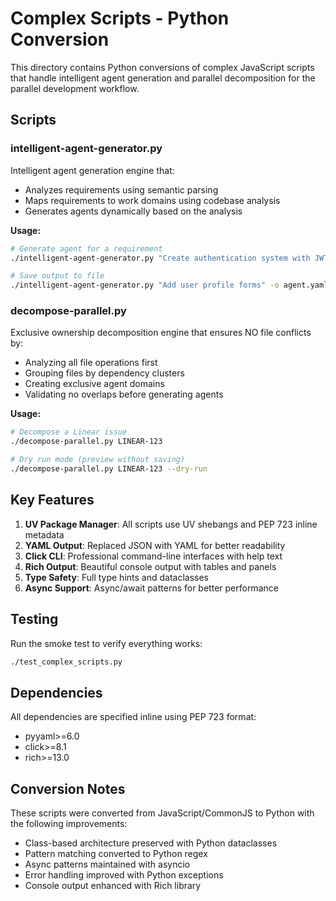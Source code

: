 # Complex Scripts - Python Conversion

This directory contains Python conversions of complex JavaScript scripts that handle intelligent agent generation and parallel decomposition for the parallel development workflow.

## Scripts

### intelligent-agent-generator.py

Intelligent agent generation engine that:
- Analyzes requirements using semantic parsing
- Maps requirements to work domains using codebase analysis  
- Generates agents dynamically based on the analysis

**Usage:**
```bash
# Generate agent for a requirement
./intelligent-agent-generator.py "Create authentication system with JWT tokens"

# Save output to file
./intelligent-agent-generator.py "Add user profile forms" -o agent.yaml
```

### decompose-parallel.py

Exclusive ownership decomposition engine that ensures NO file conflicts by:
- Analyzing all file operations first
- Grouping files by dependency clusters
- Creating exclusive agent domains
- Validating no overlaps before generating agents

**Usage:**
```bash
# Decompose a Linear issue
./decompose-parallel.py LINEAR-123

# Dry run mode (preview without saving)
./decompose-parallel.py LINEAR-123 --dry-run
```

## Key Features

1. **UV Package Manager**: All scripts use UV shebangs and PEP 723 inline metadata
2. **YAML Output**: Replaced JSON with YAML for better readability
3. **Click CLI**: Professional command-line interfaces with help text
4. **Rich Output**: Beautiful console output with tables and panels
5. **Type Safety**: Full type hints and dataclasses
6. **Async Support**: Async/await patterns for better performance

## Testing

Run the smoke test to verify everything works:

```bash
./test_complex_scripts.py
```

## Dependencies

All dependencies are specified inline using PEP 723 format:
- pyyaml>=6.0
- click>=8.1
- rich>=13.0

## Conversion Notes

These scripts were converted from JavaScript/CommonJS to Python with the following improvements:
- Class-based architecture preserved with Python dataclasses
- Pattern matching converted to Python regex
- Async patterns maintained with asyncio
- Error handling improved with Python exceptions
- Console output enhanced with Rich library